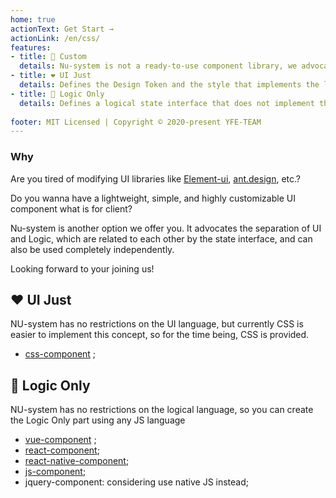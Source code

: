 ```yaml
---
home: true
actionText: Get Start →
actionLink: /en/css/
features:
- title: 🔧 Custom
  details: Nu-system is not a ready-to-use component library, we advocate secondary packaging based on business scenarios
- title: ❤️ UI Just 
  details: Defines the Design Token and the style that implements the logical state interface definition
- title: 🌊 Logic Only 
  details: Defines a logical state interface that does not implement the corresponding style for that state
  
footer: MIT Licensed | Copyright © 2020-present YFE-TEAM
---
```


### Why

Are you tired of modifying UI libraries like [Element-ui](https://element.eleme.io/), [ant.design](https://ant.design/index-cn), etc.?

Do you wanna have a lightweight, simple, and highly customizable UI component what is for client?

Nu-system is another option we offer you. It advocates the separation of UI and Logic, which are related to each other by the state interface, and can also be used completely independently.

Looking forward to your joining us!

## ❤️ UI Just

NU-system has no restrictions on the UI language, but currently CSS is easier to implement this concept, so for the time being, CSS is provided.

- [css-component](/css/) ;

## 🌊 Logic Only

NU-system has no restrictions on the logical language, so you can create the Logic Only part using any JS language

- [vue-component](/vue/) ;
- [react-component](/react/);
- [react-native-component](/react-native/);
- [js-component](/js/);
- jquery-component: considering use native JS instead;
